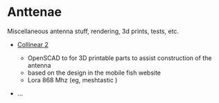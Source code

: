 # Anttenae

Miscellaneous antenna stuff, rendering, 3d prints, tests, etc.

* [Collinear 2](collinear2/README.md)
  * OpenSCAD to for 3D printable parts to assist construction of the antenna
  * based on the design in the mobile fish website
  * Lora 868 Mhz (eg, meshtastic )

* ...
